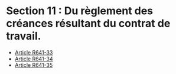 # Section 11 : Du règlement des créances résultant du contrat de travail.

- [Article R641-33](article-r641-33.md)
- [Article R641-34](article-r641-34.md)
- [Article R641-35](article-r641-35.md)
